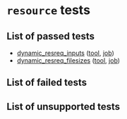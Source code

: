# `resource` tests
## List of passed tests
- [dynamic_resreq_inputs](https://github.com/common-workflow-language/common-workflow-language/tree/main/v1.0/conformance_test_v1.0.yaml#L1557) ([tool](https://github.com/common-workflow-language/common-workflow-language/tree/main/v1.0/v1.0/dynresreq.cwl), [job](https://github.com/common-workflow-language/common-workflow-language/tree/main/v1.0/v1.0/dynresreq-job.yaml))
- [dynamic_resreq_filesizes](https://github.com/common-workflow-language/common-workflow-language/tree/main/v1.0/conformance_test_v1.0.yaml#L1701) ([tool](https://github.com/common-workflow-language/common-workflow-language/tree/main/v1.0/v1.0/dynresreq-dir.cwl), [job](https://github.com/common-workflow-language/common-workflow-language/tree/main/v1.0/v1.0/dynresreq-dir-job.yaml))
## List of failed tests
## List of unsupported tests
